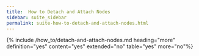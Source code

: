 ```yaml
---
title:  How to Detach and Attach Nodes
sidebar: suite_sidebar
permalink: suite-how-to-detach-and-attach-nodes.html
---
```


{% include /how_to/detach-and-attach-nodes.md heading="more" definition="yes" content="yes" extended="no" table="yes" more="no"%}